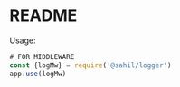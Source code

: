 # README

Usage:

```js
# FOR MIDDLEWARE
const {logMw} = require('@sahil/logger')
app.use(logMw)
```
